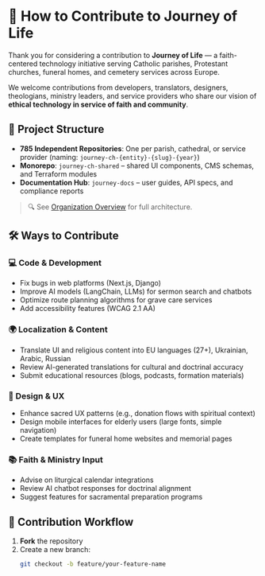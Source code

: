 # 🤝 How to Contribute to Journey of Life

Thank you for considering a contribution to **Journey of Life** — a faith-centered technology initiative serving Catholic parishes, Protestant churches, funeral homes, and cemetery services across Europe.

We welcome contributions from developers, translators, designers, theologians, ministry leaders, and service providers who share our vision of **ethical technology in service of faith and community**.

## 📂 Project Structure

- **785 Independent Repositories**: One per parish, cathedral, or service provider (naming: `journey-ch-{entity}-{slug}-{year}`)
- **Monorepo**: `journey-ch-shared` – shared UI components, CMS schemas, and Terraform modules
- **Documentation Hub**: `journey-docs` – user guides, API specs, and compliance reports

> 🔍 See [Organization Overview](https://github.com/JourneyOfLife) for full architecture.

## 🛠️ Ways to Contribute

### 💻 Code & Development
- Fix bugs in web platforms (Next.js, Django)
- Improve AI models (LangChain, LLMs) for sermon search and chatbots
- Optimize route planning algorithms for grave care services
- Add accessibility features (WCAG 2.1 AA)

### 🌍 Localization & Content
- Translate UI and religious content into EU languages (27+), Ukrainian, Arabic, Russian
- Review AI-generated translations for cultural and doctrinal accuracy
- Submit educational resources (blogs, podcasts, formation materials)

### 📐 Design & UX
- Enhance sacred UX patterns (e.g., donation flows with spiritual context)
- Design mobile interfaces for elderly users (large fonts, simple navigation)
- Create templates for funeral home websites and memorial pages

### 📚 Faith & Ministry Input
- Advise on liturgical calendar integrations
- Review AI chatbot responses for doctrinal alignment
- Suggest features for sacramental preparation programs

## 🧭 Contribution Workflow

1. **Fork** the repository
2. Create a new branch:  
   ```bash
   git checkout -b feature/your-feature-name

